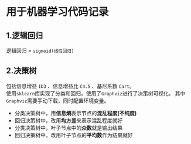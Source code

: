 # 用于机器学习代码记录

## 1.逻辑回归
逻辑回归 = `sigmoid(线性回归)`

## 2.决策树
包括信息增益 `ID3` 、信息增益比 `C4.5` 、基尼系数 `Cart`。<br>
使用`sklearn`库实现了分类和回归，使用了`Graphviz`进行了决策树可视化。
其中`Graphviz`需要手动下载，同时配置环境变量。


* 分类决策树中，用**信息熵**表示节点的**混乱程度(不纯度)**
* 回归决策树中，改用**均方差**来表示混乱程度就好
* 分类决策树中，叶子节点中的**众数**就是输出结果
* 回归决策树中，改用叶子节点的**平均数**作为结果就好





